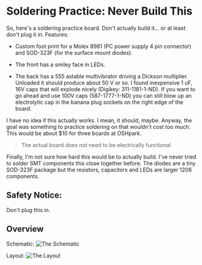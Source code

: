 # Soldering Practice: Never Build This

So, here's a soldering practice board.  Don't actually build it... or at least don't plug it in.  Features:

* Custom foot print for a Molex 8981 (PC power supply 4 pin connector) and SOD-323F (for the surface mount diodes).

* The front has a smiley face in LEDs.

* The back has a 555 astable multivibrator driving a Dickson multiplier.  Unloaded it should produce about 50 V or so.  I found inexpensive 1 uF, 16V caps that will explode nicely (Digikey: 311-1181-1-ND).  If you want to go ahead and use 100V caps (587-1777-1-ND) you can still blow up an electrolytic cap in the banana plug sockets on the right edge of the board.

I have no idea if this actually works.  I mean, it should, maybe.  Anyway, the goal was something to practice soldering on that wouldn't cost too much.  This would be about $10 for three boards at OSHpark.
> The actual board does not need to be electrically functional

Finally, I'm not sure how hard this would be to actually build.  I've never tried to solder SMT components this close together before.  The diodes are a tiny SOD-323F package but the resistors, capacitors and LEDs are larger 1206 components.

## Safety Notice:

Don't plug this in.

## Overview

Schematic:
![The Schematic](https://raw2.github.com/egawonder/blu_smoke_special/master/images/Schematic.png "The Schematic")

Layout:
![The Layout](https://raw2.github.com/egawonder/blu_smoke_special/tree/master/images/Layout.png "The Layout")
